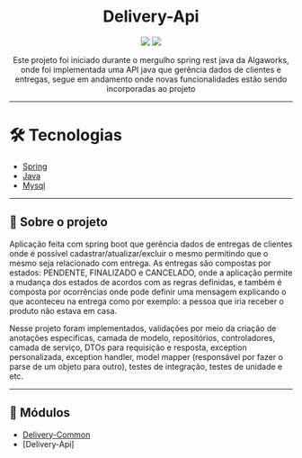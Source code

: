 <h1 align="center">Delivery-Api</h1>

<p align="center">
<img src="https://img.shields.io/badge/java-%23ED8B00.svg?style=for-the-badge&logo=java&logoColor=white">
<img src="http://img.shields.io/static/v1?label=STATUS&message=EM%20DESENVOLVIMENTO&color=GREEN&style=for-the-badge">
</p>

<p align="center">Este projeto foi iniciado durante o mergulho spring rest java da Algaworks, onde foi implementada uma API java que gerência dados de clientes e entregas, segue em andamento onde novas funcionalidades estão sendo incorporadas ao projeto</p>
<hr>

# 🛠 Tecnologias

- [Spring](https://spring.io/)
- [Java](https://www.java.com/pt-BR/)
- [Mysql](https://www.mysql.com/)

<hr>

<h2 id="projeto">📝 Sobre o projeto </h1>

<p> Aplicação feita com spring boot que gerência dados de entregas de clientes onde é possível cadastrar/atualizar/excluir o mesmo permitindo que o mesmo seja relacionado com entrega. As entregas são compostas por estados: PENDENTE, FINALIZADO e CANCELADO, onde a aplicação permite a mudança dos estados de acordos com as regras definidas, e também é composta por ocorrências onde pode definir uma mensagem explicando o que aconteceu na entrega como por exemplo: a pessoa que iria receber o produto não estava em casa.</p>

<p> Nesse projeto foram implementados, validações por meio da criação de anotações especificas, camada de modelo, repositórios, controladores, camada de serviço, DTOs para requisição e resposta, exception personalizada, exception handler, model mapper (responsável por fazer o parse de um objeto para outro), testes de integração, testes de unidade e etc.</p>

<hr>

<h2 id="modulo">🧰 Módulos </h1>

- [Delivery-Common](https://github.com/Neylan-Dev/delivery-common)
- [Delivery-Api]
